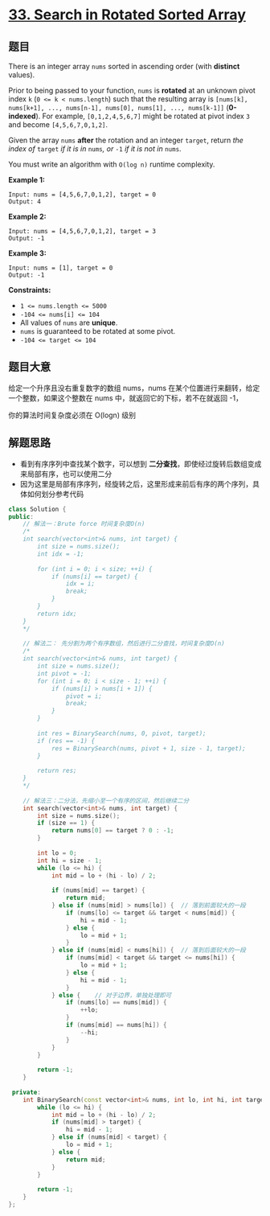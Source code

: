 # [33. Search in Rotated Sorted Array](https://leetcode.com/problems/search-in-rotated-sorted-array/)

## 题目

There is an integer array `nums` sorted in ascending order (with **distinct** values).

Prior to being passed to your function, `nums` is **rotated** at an unknown pivot index `k` (`0 <= k < nums.length`) such that the resulting array is `[nums[k], nums[k+1], ..., nums[n-1], nums[0], nums[1], ..., nums[k-1]]` (**0-indexed**). For example, `[0,1,2,4,5,6,7]` might be rotated at pivot index `3` and become `[4,5,6,7,0,1,2]`.

Given the array `nums` **after** the rotation and an integer `target`, return *the index of* `target` *if it is in* `nums`*, or* `-1` *if it is not in* `nums`.

You must write an algorithm with `O(log n)` runtime complexity.

 

**Example 1:**

```
Input: nums = [4,5,6,7,0,1,2], target = 0
Output: 4
```

**Example 2:**

```
Input: nums = [4,5,6,7,0,1,2], target = 3
Output: -1
```

**Example 3:**

```
Input: nums = [1], target = 0
Output: -1
```

 

**Constraints:**

- `1 <= nums.length <= 5000`
- `-104 <= nums[i] <= 104`
- All values of `nums` are **unique**.
- `nums` is guaranteed to be rotated at some pivot.
- `-104 <= target <= 104`

## 题目大意

给定一个升序且没右重复数字的数组 nums，nums 在某个位置进行来翻转，给定一个整数，如果这个整数在 nums 中，就返回它的下标，若不在就返回 -1，

你的算法时间复杂度必须在 O(logn) 级别

## 解题思路

* 看到有序序列中查找某个数字，可以想到 **二分查找**，即使经过旋转后数组变成来局部有序，也可以使用二分
* 因为这里是局部有序序列，经旋转之后，这里形成来前后有序的两个序列，具体如何划分参考代码

````c++
class Solution {
public:
    // 解法一：Brute force 时间复杂度O(n)
    /*
    int search(vector<int>& nums, int target) {
        int size = nums.size();
        int idx = -1;
        
        for (int i = 0; i < size; ++i) {
            if (nums[i] == target) {
                idx = i;
                break;
            }
        }
        return idx;
    }
    */
    
    // 解法二： 先分割为两个有序数组，然后进行二分查找，时间复杂度O(n)
    /*
    int search(vector<int>& nums, int target) {
        int size = nums.size();
        int pivot = -1;
        for (int i = 0; i < size - 1; ++i) {
            if (nums[i] > nums[i + 1]) {
                pivot = i;
                break;
            }
        }
        
        int res = BinarySearch(nums, 0, pivot, target);
        if (res == -1) {
            res = BinarySearch(nums, pivot + 1, size - 1, target);
        }
        
        return res;
    }
    */
    
    // 解法三：二分法，先缩小至一个有序的区间，然后继续二分
    int search(vector<int>& nums, int target) {
        int size = nums.size();
        if (size == 1) {
            return nums[0] == target ? 0 : -1;
        }
        
        int lo = 0;
        int hi = size - 1;
        while (lo <= hi) {
            int mid = lo + (hi - lo) / 2;
            
            if (nums[mid] == target) {
                return mid;
            } else if (nums[mid] > nums[lo]) {  // 落到前面较大的一段
                if (nums[lo] <= target && target < nums[mid]) {
                    hi = mid - 1;
                } else {
                    lo = mid + 1;
                }
            } else if (nums[mid] < nums[hi]) {  // 落到后面较大的一段
                if (nums[mid] < target && target <= nums[hi]) {
                    lo = mid + 1;
                } else {
                    hi = mid - 1;
                }
            } else {    // 对于边界，单独处理即可
                if (nums[lo] == nums[mid]) {
                    ++lo;
                }
                if (nums[mid] == nums[hi]) {
                    --hi;
                }
            }
        }
        
        return -1;
    }
    
 private:
    int BinarySearch(const vector<int>& nums, int lo, int hi, int target) {
        while (lo <= hi) {
            int mid = lo + (hi - lo) / 2;
            if (nums[mid] > target) {
                hi = mid - 1;
            } else if (nums[mid] < target) {
                lo = mid + 1;
            } else {
                return mid;
            }
        }
        
        return -1;
    }
};
````



